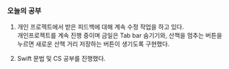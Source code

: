 ### 오늘의 공부
   
1. 개인 프로젝트에서 받은 피드백에 대해 계속 수정 작업을 하고 있다.<br>
개인프로젝트를 계속 진행 중이며 금일은 Tab bar 숨기기와, 산책을 멈추는 버튼을 누르면 새로운 산책 거리 저장하는 버튼이 생기도록 구현했다.<br>

2. Swift 문법 및 CS 공부를 진행했다.<br>








